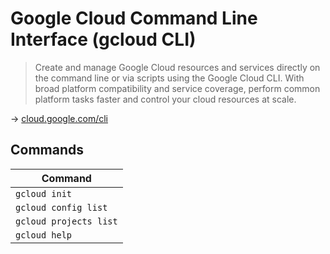 # Google Cloud Command Line Interface (gcloud CLI)

> Create and manage Google Cloud resources and services directly on the command line or via scripts using the Google Cloud CLI. With broad platform compatibility and service coverage, perform common platform tasks faster and control your cloud resources at scale.

→ [cloud.google.com/cli](https://cloud.google.com/cli)

## Commands

Command                |
---------------------- |
`gcloud init`          |
`gcloud config list`   |
`gcloud projects list` |
`gcloud help`          |
